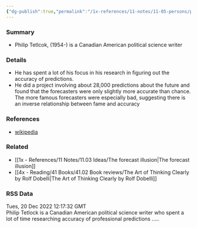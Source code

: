 ```yaml
---
{"dg-publish":true,"permalink":"/1x-references/11-notes/11-05-persons/philip-tetlock/","title":"Philip Tetlock","noteIcon":""}
---
```



### Summary
- Philip Tetlcok, (1954-) is a Canadian American political science writer

### Details
- He has spent a lot of his focus in his research in figuring out the accuracy of predictions.
- He did a project involving about 28,000 predictions about the future and found that the forecasters were only slightly more accurate than chance. The more famous forecasters were especially bad, suggesting there is an inverse relationship between fame and accuracy

### References
- [wikipedia](https://en.wikipedia.org/wiki/Philip_E._Tetlock)

### Related
- [[1x - References/11 Notes/11.03 Ideas/The forecast illusion\|The forecast illusion]]
- [[4x - Reading/41 Books/41.02 Book reviews/The Art of Thinking Clearly by Rolf Dobelli\|The Art of Thinking Clearly by Rolf Dobelli]]

### RSS Data
<div class='date'>Tues, 20 Dec 2022 12:17:32 GMT</div>
<div class='description'>Philip Tetlock is a Canadian American political science writer who spent a lot of time researching accuracy of professional predictions .....</div>